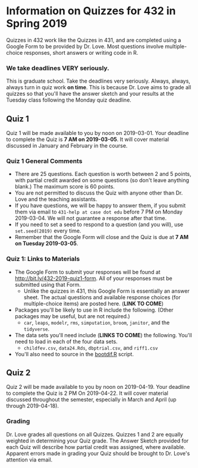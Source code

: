 # Information on Quizzes for 432 in Spring 2019

Quizzes in 432 work like the Quizzes in 431, and are completed using a Google Form to be provided by Dr. Love. Most questions involve multiple-choice responses, short answers or writing code in R.

### We take deadlines VERY seriously.

This is graduate school. Take the deadlines very seriously. Always, always, always turn in quiz work **on time**. This is because Dr. Love aims to grade all quizzes so that you'll have the answer sketch and your results at the Tuesday class following the Monday quiz deadline.

## Quiz 1

Quiz 1 will be made available to you by noon on 2019-03-01. Your deadline to complete the Quiz is **7 AM on 2019-03-05**. It will cover material discussed in January and February in the course.

### Quiz 1 General Comments

- There are 25 questions. Each question is worth between 2 and 5 points, with partial credit awarded on some questions (so don't leave anything blank.) The maximum score is 60 points.
- You are not permitted to discuss the Quiz with anyone other than Dr. Love and the teaching assistants. 
- If you have questions, we will be happy to answer them, if you submit them via email to `431-help at case dot edu` before 7 PM on Monday 2019-03-04. We will not guarantee a response after that time. 
- If you need to set a seed to respond to a question (and you will), use `set.seed(2019)` every time.
- Remember that the Google Form will close and the Quiz is due at **7 AM on Tuesday 2019-03-05**.

### Quiz 1: Links to Materials
  
- The Google Form to submit your responses will be found at http://bit.ly/432-2019-quiz1-form. All of your responses must be submitted using that Form.
    - Unlike the quizzes in 431, this Google Form is essentially an answer sheet. The actual questions and available response choices (for multiple-choice items) are posted here. (**LINK TO COME**)
- Packages you'll be likely to use in R include the following. (Other packages may be useful, but are not required.)
    - `car`, `leaps`, `modelr`, `rms`, `simputation`, `broom`, `janitor`, and the `tidyverse`.
- The data sets you'll need include (**LINKS TO COME**) the following. You'll need to load in each of the four data sets.
    - `childfev.csv`, `data24.Rds`, `dbptrial.csv`, and `riff1.csv`
- You'll also need to source in the [bootdif.R](https://github.com/THOMASELOVE/2019-432/blob/master/quizzes/quiz1_materials/bootdif.R) script.

## Quiz 2 

Quiz 2 will be made available to you by noon on 2019-04-19. Your deadline to complete the Quiz is 2 PM On 2019-04-22. It will cover material discussed throughout the semester, especially in March and April (up through 2019-04-18).

### Grading

Dr. Love grades all questions on all Quizzes. Quizzes 1 and 2 are equally weighted in determining your Quiz grade. The Answer Sketch provided for each Quiz will describe how partial credit was assigned, where available. Apparent errors made in grading your Quiz should be brought to Dr. Love's attention via email.
